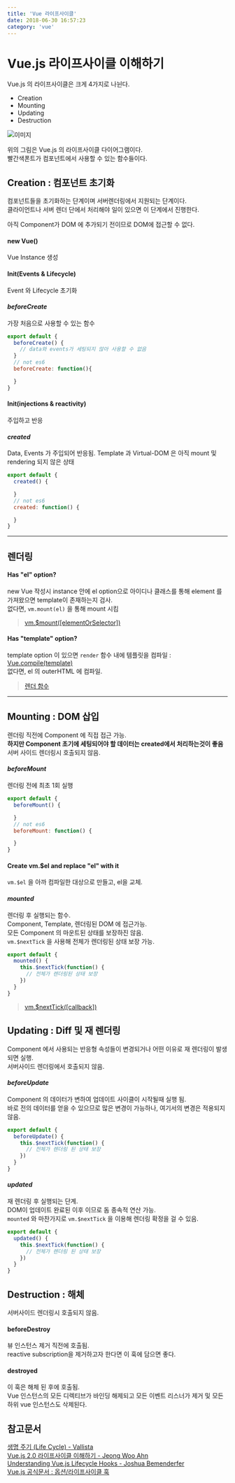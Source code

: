 ```yaml
---
title: 'Vue 라이프사이클'
date: 2018-06-30 16:57:23
category: 'vue'
---
```


# Vue.js 라이프사이클 이해하기

Vue.js 의 라이프사이클은 크게 4가지로 나뉜다.

* Creation
* Mounting
* Updating
* Destruction

![이미지](https://kr.vuejs.org/images/lifecycle.png)

위의 그림은 Vue.js 의 라이프사이클 다이어그램이다.  
빨간색폰트가 컴포넌트에서 사용할 수 있는 함수들이다.

## Creation : 컴포넌트 초기화
컴포넌트들을 초기화하는 단계이며 서버렌더링에서 지원되는 단계이다.  
클라이언트나 서버 렌더 단에서 처리해야 일이 있으면 이 단계에서 진행한다.

아직 Component가 DOM 에 추가되기 전이므로 DOM에 접근할 수 없다.

#### new Vue()
Vue Instance 생성
#### Init(Events & Lifecycle)
Event 와 Lifecycle 초기화
#### *beforeCreate*
가장 처음으로 사용할 수 있는 함수
```javascript
export default {
  beforeCreate() {
    // data와 events가 세팅되지 않아 사용할 수 없음
  }
  // not es6
  beforeCreate: function(){

  }
}
```
#### Init(injections & reactivity)
주입하고 반응

#### *created*
Data, Events 가 주입되어 반응됨. Template 과 Virtual-DOM 은 아직 mount 및 rendering 되지 않은 상태
```javascript
export default {
  created() {

  }
  // not es6
  created: function() {

  }
}
```
----
## 렌더링
#### Has "el" option?
new Vue 작성시 instance 안에 el option으로 아이디나 클래스를 통해 element 를 가져왔으면 template이 존재하는지 검사.  
없다면, `vm.mount(el)` 을 통해 mount 시킴

> [vm.$mount([elementOrSelector])](https://kr.vuejs.org/v2/api/index.html#vm-mount)

#### Has "template" option?
template option 이 있으면 `render` 함수 내에 템플릿을 컴파일 :  [Vue.compile(template)](https://kr.vuejs.org/v2/api/index.html#Vue-compile)  
없다면, el 의 outerHTML 에 컴파일.

> [렌더 함수](https://kr.vuejs.org/v2/guide/render-function.html)

----

## Mounting : DOM 삽입
렌더링 직전에 Component 에 직접 접근 가능.  
**하지만 Component 초기에 세팅되어야 할 데이터는 created에서 처리하는것이 좋음**  
서버 사이드 렌더링시 호출되지 않음.

#### *beforeMount*
렌더링 전에 최초 1회 실행
```javascript
export default {
  beforeMount() {

  }
  // not es6
  beforeMount: function() {

  }
}
```

#### Create vm.$el and replace "el" with it
`vm.$el` 을 아까 컴파일한 대상으로 만들고, el을 교체.

#### *mounted*
렌더링 후 실행되는 함수.  
Component, Template, 렌더링된 DOM 에 접근가능.  
모든 Component 의 마운트된 상태를 보장하진 않음.  
`vm.$nextTick` 을 사용해 전체가 렌더링된 상태 보장 가능.
```javascript
export default {
  mounted() {
    this.$nextTick(function() {
      // 전체가 렌더링된 상태 보장
    })  
  }
}
```
>[vm.$nextTick([callback])](https://kr.vuejs.org/v2/api/index.html#vm-nextTick)

## Updating : Diff 및 재 렌더링
Component 에서 사용되는 반응형 속성들이 변경되거나 어떤 이유로 재 렌더링이 발생되면 실행.  
서버사이드 렌더링에서 호출되지 않음.

#### *beforeUpdate*
Component 의 데이터가 변하여 업데이트 사이클이 시작될때 실행 됨.  
바로 전의 데이터를 얻을 수 있으므로 많은 변경이 가능하나, 여기서의 변경은 적용되지않음.  
```javascript
export default {
  beforeUpdate() {
    this.$nextTick(function() {
      // 전체가 렌더링 된 상태 보장
    })
  }
}
```

#### *updated*
재 렌더링 후 실행되는 단계.  
DOM이 업데이트 완료된 이후 이므로 돔 종속적 연산 가능.  
`mounted` 와 마찬가지로 `vm.$nextTick` 을 이용해 렌더링 확정을 걸 수 있음.
```javascript
export default {
  updated() {
    this.$nextTick(function() {
      // 전체가 렌더링 된 상태 보장
    })
  }
}
```
## Destruction : 해체
서버사이드 렌더링시 호출되지 않음.
#### beforeDestroy
뷰 인스턴스 제거 직전에 호출됨.   
reactive subscription을 제거하고자 한다면 이 훅에 담으면 좋다.  

#### destroyed
이 훅은 해체 된 후에 호출됨.  
Vue 인스턴스의 모든 디렉티브가 바인딩 해제되고 모든 이벤트 리스너가 제거 및 모든 하위 vue 인스턴스도 삭제된다.
## 참고문서
[생명 주기 (Life Cycle) - Vallista](https://github.com/Vallista/TIL/blob/master/vuejs/life-cycle.md)  
[Vue.js 2.0 라이프사이클 이해하기 - Jeong Woo Ahn](https://medium.com/witinweb/vue-js-%EB%9D%BC%EC%9D%B4%ED%94%84%EC%82%AC%EC%9D%B4%ED%81%B4-%EC%9D%B4%ED%95%B4%ED%95%98%EA%B8%B0-7780cdd97dd4)  
[Understanding Vue.js Lifecycle Hooks - Joshua Bemenderfer ](https://alligator.io/vuejs/component-lifecycle/)  
[Vue.js 공식문서 : 옵션/라이프사이클 훅](https://kr.vuejs.org/v2/api/index.html#%EC%98%B5%EC%85%98-%EB%9D%BC%EC%9D%B4%ED%94%84%EC%82%AC%EC%9D%B4%ED%81%B4-%ED%9B%85)
